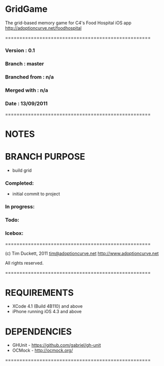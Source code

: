 # GridGame

The grid-based memory game for C4's Food Hospital iOS app
http://adoptioncurve.net/foodhospital

===================================================

### Version         :   0.1
### Branch          :   master
### Branched from   :   n/a
### Merged with     :  	n/a
### Date            :   13/09/2011

===================================================

# NOTES

# BRANCH PURPOSE
- build grid

### Completed:
- initial commit to project

### In progress:

### Todo:

### Icebox:

===================================================

(c) Tim Duckett, 2011
tim@adoptioncurve.net
http://www.adoptioncurve.net

All rights reserved.

===================================================

# REQUIREMENTS

- XCode 4.1 (Build 4B110) and above
- iPhone running iOS 4.3 and above

# DEPENDENCIES
- GHUnit 					- https://github.com/gabriel/gh-unit
- OCMock 					- http://ocmock.org/

===================================================